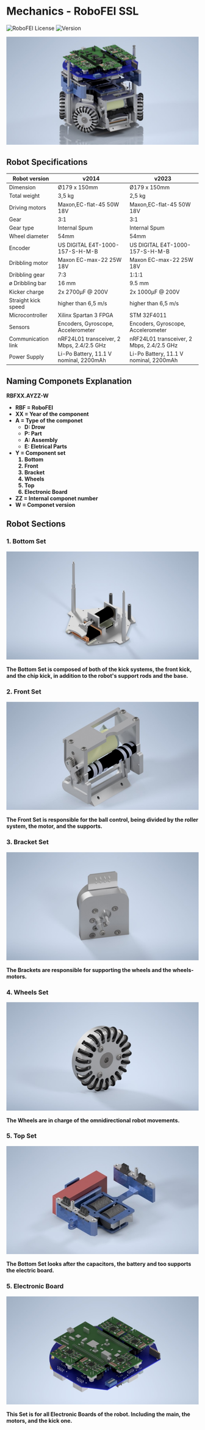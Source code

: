 # Mechanics - RoboFEI SSL

![RoboFEI License](https://img.shields.io/badge/License-RoboFEI-blue.svg)
![Version](https://img.shields.io/badge/Version-v2023.2-green.svg)

![](./Media/Robo_RoboFEI.jpg)

## Robot Specifications

| Robot version       | v2014         | v2023         |
| -----------------   | --------------| --------------|
| Dimension           | Ø179 x 150mm  | Ø179 x 150mm  |
| Total weight        | 3,5 kg        |  2,5 kg       |
| Driving motors      | Maxon,EC-flat-45 50W 18V | Maxon,EC-flat-45 50W 18V |
| Gear                | 3:1 | 3:1 |
| Gear type           | Internal Spum|  Internal Spum| 
| Wheel diameter      | 54mm | 54mm |
| Encoder             | US DIGITAL E4T-1000-157-S-H-M-B | US DIGITAL E4T-1000-157-S-H-M-B |
| Dribbling motor     | Maxon EC-max-22 25W 18V| Maxon EC-max-22 25W 18V|
| Dribbling gear      | 7:3 | 1:1:1 |
| ø Dribbling bar     | 16 mm| 9.5 mm|
| Kicker charge       | 2x 2700µF @ 200V| 2x 1000µF @ 200V|
| Straight kick speed | higher than 6,5 m/s | higher than 6,5 m/s |
| Microcontroller     | Xilinx Spartan 3 FPGA | STM 32F4011|
| Sensors             | Encoders, Gyroscope, Accelerometer | Encoders, Gyroscope, Accelerometer |
| Communication link  |  nRF24L01 transceiver, 2 Mbps, 2.4/2.5 GHz| nRF24L01 transceiver, 2 Mbps, 2.4/2.5 GHz|
| Power Supply        | Li-Po  Battery, 11.1 V nominal, 2200mAh|Li-Po  Battery, 11.1 V nominal, 2200mAh|

## Naming Componets Explanation

<b>RBFXX.AYZZ-W

- RBF = RoboFEI
- XX = Year of the component
- A = Type of the componet
    -  D: Drow
    -  P: Part
    -  A: Assembly
    -  E: Eletrical Parts
- Y = Component set 
    1. Bottom
    2. Front
    3. Bracket
    4. Wheels
    5. Top
    6. Electronic Board
- ZZ = Internal componet number
- W = Componet version

## Robot Sections

### 1. Bottom Set
![](./Media/Botton_Set.jpg)

The Bottom Set is composed of both of the kick systems, the front kick, and the chip kick, in addition to the robot's support rods and the base. 

### 2. Front Set
![](./Media/Front_Set.jpg)

The Front Set is responsible for the ball control, being divided by the roller system, the motor, and the supports.

### 3. Bracket Set
![](./Media/Bracket_Set.jpg)

The Brackets are responsible for supporting the wheels and the wheels-motors.

### 4. Wheels Set
![](./Media/Wheels_Set.jpg)

The Wheels are in charge of the omnidirectional robot movements.

### 5. Top Set
![](./Media/Top_Set.jpg)

The Bottom Set looks after the capacitors, the battery and too supports the electric board.

### 5. Electronic Board 
![](./Media/Board_Set.jpg)

This Set is for all Electronic Boards of the robot. Including the main, the motors, and the kick one.
